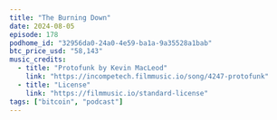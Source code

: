 ```yaml
---
title: "The Burning Down"
date: 2024-08-05
episode: 178
podhome_id: "32956da0-24a0-4e59-ba1a-9a35528a1bab"
btc_price_usd: "58,143"
music_credits:
  - title: "Protofunk by Kevin MacLeod"
    link: "https://incompetech.filmmusic.io/song/4247-protofunk"
  - title: "License"
    link: "https://filmmusic.io/standard-license"
tags: ["bitcoin", "podcast"]
---
```

